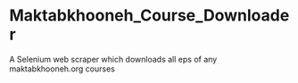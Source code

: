 # Maktabkhooneh_Course_Downloader
 A Selenium web scraper which downloads all eps of any maktabkhooneh.org courses
